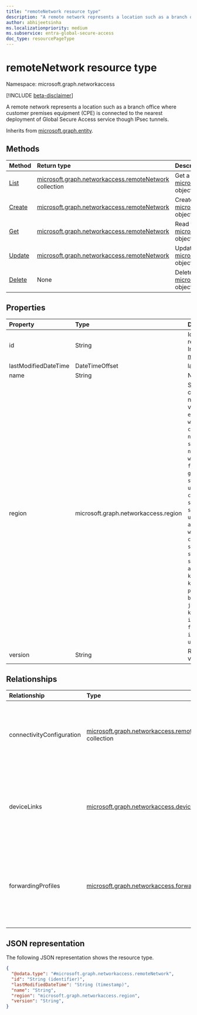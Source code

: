 ```yaml
---
title: "remoteNetwork resource type"
description: "A remote network represents a location such as a branch office where customer premises equipment (CPE) is connected to the nearest deployment of Global Secure Access service though IPsec tunnels."
author: abhijeetsinha
ms.localizationpriority: medium
ms.subservice: entra-global-secure-access
doc_type: resourcePageType
---
```


# remoteNetwork resource type

Namespace: microsoft.graph.networkaccess

[!INCLUDE [beta-disclaimer](../../includes/beta-disclaimer.md)]

A remote network represents a location such as a branch office where customer premises equipment (CPE) is connected to the nearest deployment of Global Secure Access service though IPsec tunnels.

Inherits from [microsoft.graph.entity](../resources/entity.md).

## Methods
|Method|Return type|Description|
|:---|:---|:---|
|[List](../api/networkaccess-connectivity-list-remotenetworks.md)|[microsoft.graph.networkaccess.remoteNetwork](../resources/networkaccess-remotenetwork.md) collection|Get a list of the [microsoft.graph.networkaccess.remoteNetwork](../resources/networkaccess-remotenetwork.md) objects and their properties.|
|[Create](../api/networkaccess-connectivity-post-remotenetworks.md)|[microsoft.graph.networkaccess.remoteNetwork](../resources/networkaccess-remotenetwork.md)|Create a new [microsoft.graph.networkaccess.remoteNetwork](../resources/networkaccess-remotenetwork.md) object.|
|[Get](../api/networkaccess-remotenetwork-get.md)|[microsoft.graph.networkaccess.remoteNetwork](../resources/networkaccess-remotenetwork.md)|Read the properties and relationships of a [microsoft.graph.networkaccess.remoteNetwork](../resources/networkaccess-remotenetwork.md) object.|
|[Update](../api/networkaccess-remotenetwork-update.md)|[microsoft.graph.networkaccess.remoteNetwork](../resources/networkaccess-remotenetwork.md)|Update the properties of a [microsoft.graph.networkaccess.remoteNetwork](../resources/networkaccess-remotenetwork.md) object.|
|[Delete](../api/networkaccess-connectivity-delete-remotenetworks.md)|None|Delete a [microsoft.graph.networkaccess.remoteNetwork](../resources/networkaccess-remotenetwork.md) object.|

## Properties
|Property|Type|Description|
|:---|:---|:---|
|id|String|Identifier for the remote network. Inherited from [microsoft.graph.entity](../resources/entity.md).|
|lastModifiedDateTime|DateTimeOffset|last modified time.|
|name|String|Name.|
|region|microsoft.graph.networkaccess.region|Specify the region closest to your remote network. The possible value are: `eastUS`, `eastUS2`, `westUS`, `westUS2`, `westUS3`, `centralUS`, `northCentralUS`, `southCentralUS`, `northEurope`, `westEurope`, `franceCentral`, `germanyWestCentral`, `switzerlandNorth`, `ukSouth`, `canadaEast`, `canadaCentral`, `southAfricaWest`, `southAfricaNorth`, `uaeNorth`, `australiaEast`, `westCentralUS`, `centralIndia`, `southEastAsia`, `swedenCentral`, `southIndia`, `australiaSouthEast`, `koreaCentral`, `koreaSouth`, `polandCentral`, `brazilSouth`, `japanEast`, `japanWest`, `koreaSouth`, `italyNorth`, `franceSouth`, `israelCentral`, `unknownFutureValue`.|
|version|String|Remote network version.|

## Relationships
|Relationship|Type|Description|
|:---|:---|:---|
|connectivityConfiguration|[microsoft.graph.networkaccess.remoteNetworkConnectivityConfiguration](../resources/networkaccess-remotenetworkconnectivityconfiguration.md) collection|Specifies the connectivity details of all device links associated with a remote network.|
|deviceLinks|[microsoft.graph.networkaccess.deviceLink](../resources/networkaccess-devicelink.md) collection|Each unique CPE device associated with a remote network is specified. Supports `$expand`.|
|forwardingProfiles|[microsoft.graph.networkaccess.forwardingProfile](../resources/networkaccess-forwardingprofile.md) collection|Each forwarding profile associated with a remote network is specified. Supports `$expand` and `$select`.|

## JSON representation
The following JSON representation shows the resource type.
<!-- {
  "blockType": "resource",
  "keyProperty": "id",
  "@odata.type": "microsoft.graph.networkaccess.remoteNetwork",
  "baseType": "microsoft.graph.entity",
  "openType": false
}
-->
``` json
{
  "@odata.type": "#microsoft.graph.networkaccess.remoteNetwork",
  "id": "String (identifier)",
  "lastModifiedDateTime": "String (timestamp)",
  "name": "String",
  "region": "microsoft.graph.networkaccess.region",
  "version": "String",
}
```


